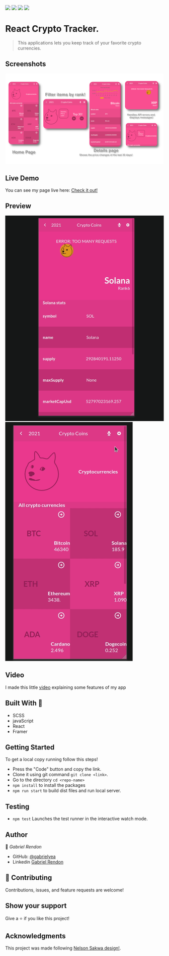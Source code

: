 ![](https://img.shields.io/badge/Academic-blue)
![](https://img.shields.io/badge/HTML-red)
![](https://img.shields.io/badge/JavaScript-yellow)
![](https://img.shields.io/badge/SCSS-pink)

# React Crypto Tracker.
> This applications lets you keep track of your favorite crypto currencies.

## Screenshots
![img](./misc/screenshot.png)
## Live Demo
You can see my page live here: 
[Check it out!](https://stonks-time.netlify.app/)

## Preview

![img](./misc/loader-test.gif)
![img](./misc/themeChange.gif)


## Video
I made this little [video](https://www.loom.com/share/76d2ddacb3cc411f833f28b8c0503ffc) explaining some features of my app

## Built With 🔨
- SCSS
- javaScript
- React
- Framer

## Getting Started
To get a local copy running follow this steps!
- Press the "Code" button and copy the link.
- Clone it using git command `git clone <link>`.
- Go to the directory `cd <repo-name>`
- `npm install` to install the packages
- `npm run start` to build dist files and run local server.


## Testing 
- `npm test` Launches the test runner in the interactive watch mode.
## Author

👤 *Gabriel Rendon*

- GitHub: [@gabrielyea](https://github.com/gabrielyea)
- Linkedin [Gabriel Rendon](https://www.linkedin.com/in/gabriel-rendon-paredes/)

## 🤝 Contributing

Contributions, issues, and feature requests are welcome!


## Show your support

Give a ⭐️ if you like this project!

## Acknowledgments
This project was made following [Nelson Sakwa design!](https://www.behance.net/gallery/31579789/Ballhead-App-(Free-PSDs)).

